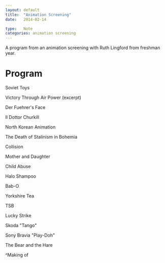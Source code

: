 ```yaml
---
layout: default
title:  "Animation Screening"
date:   2014-02-14

type:   Note
categories: animation screening
---
```

A program from an animation screening with Ruth Lingford from freshman year.

# Program

Soviet Toys

Victory Through Air Power (excerpt)

Der Fuehrer's Face

Il Dottor Churkill

North Korean Animation

The Death of Stalinism in Bohemia

Collision

Mother and Daughter

Child Abuse

Halo Shampoo

Bab-O

Yorkshire Tea

TSB

Lucky Strike

Skoda "Tango"

Sony Bravia "Play-Doh"

The Bear and the Hare

^Making of
